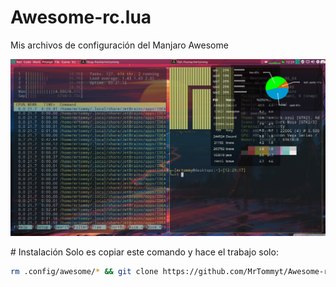 # Awesome-rc.lua
Mis archivos de configuración del Manjaro Awesome
<p align="center">
 <img src="https://github.com/MrTommyt/Awesome-rc.lua/blob/master/2020-08-30-122925_1366x768_scrot.png">
</p>
# Instalación
Solo es copiar este comando y hace el trabajo solo:

```bash
rm .config/awesome/* && git clone https://github.com/MrTommyt/Awesome-rc.lua.git .config/awesome/
```
